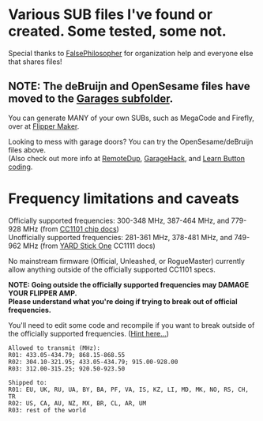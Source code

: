 # Various SUB files I've found or created. Some tested, some not.

Special thanks to [FalsePhilosopher](https://github.com/FalsePhilosopher) for organization help and everyone else that shares files!

## NOTE: The deBruijn and OpenSesame files have moved to the [Garages subfolder](https://github.com/UberGuidoZ/Flipper/tree/main/Sub-GHz/Garages/deBruijn).

You can generate MANY of your own SUBs, such as MegaCode and Firefly, over at [Flipper Maker](https://flippermaker.github.io/).

Looking to mess with garage doors? You can try the OpenSesame/deBruijn files above.<br>
(Also check out more info at [RemoteDup](https://www.ifoedit.com/RemoteDup.html), [GarageHack](https://www.ifoedit.com/garagehack.html), and [Learn Button coding](https://support.dealer.liftmaster.com/articles/Knowledge/Determine-the-Color-of-the-Learn-Button-on-Your-Garage-Door-Opener).

# Frequency limitations and caveats

Officially supported frequencies: 300-348 MHz, 387-464 MHz, and 779-928 MHz (from [CC1101 chip docs](https://www.ti.com/product/CC1101))<br>
Unofficially supported frequencies: 281-361 MHz, 378-481 MHz, and 749-962 MHz (from [YARD Stick One](https://greatscottgadgets.com/yardstickone/) CC1111 docs)

No mainstream firmware (Official, Unleashed, or RogueMaster) currently allow anything outside of the officially supported CC1101 specs. 

**NOTE: Going outside the officially supported frequencies may DAMAGE YOUR FLIPPER AMP.<br>
Please understand what you're doing if trying to break out of official frequencies.**

You'll need to edit some code and recompile if you want to break outside of the officially supported frequencies. ([Hint here...](https://github.com/flipperdevices/flipperzero-firmware/pull/1287/files))

`Allowed to transmit (MHz):`<br>
`R01: 433.05-434.79; 868.15-868.55`<br>
`R02: 304.10-321.95; 433.05-434.79; 915.00-928.00`<br>
`R03: 312.00-315.25; 920.50-923.50`<br>

`Shipped to:`<br>
`R01: EU, UK, RU, UA, BY, BA, PF, VA, IS, KZ, LI, MD, MK, NO, RS, CH, TR`<br>
`R02: US, CA, AU, NZ, MX, BR, CL, AR, UM`<br>
`R03: rest of the world`
